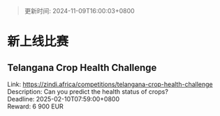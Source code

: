 > 更新时间: 2024-11-09T16:00:03+0800 

# 新上线比赛


## Telangana Crop Health Challenge
Link: https://zindi.africa/competitions/telangana-crop-health-challenge  
Description: Can you predict the health status of crops?  
Deadline: 2025-02-10T07:59:00+0800  
Reward: 6 900 EUR  

